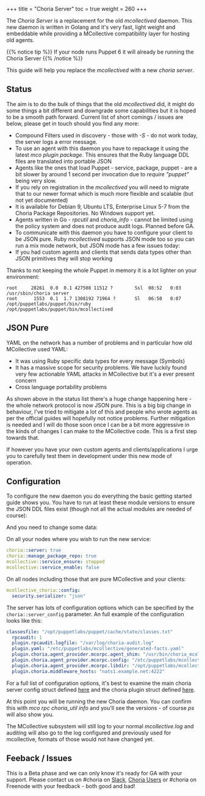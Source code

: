 +++
title = "Choria Server"
toc = true
weight = 260
+++

The *Choria Server* is a replacement for the old *mcollectived* daemon.  This new daemon is written in Golang and it's very fast, light weight and embeddable while providing a MCollective compatibility layer for hosting old agents.

{{% notice tip %}}
If your node runs Puppet 6 it will already be running the Choria Server
{{% /notice %}}

This guide will help you replace the *mcollectived* with a new *choria server*.

## Status

The aim is to do the bulk of things that the old *mcollectived* did, it might do some things a bit different and downgrade some capabilities but it is hoped to be a smooth path forward.  Current list of short comings / issues are below, please get in touch should you find any more:

  * Compound Filters used in discovery - those with _-S_ - do not work today, the server logs a error message.
  * To use an agent with this daemon you have to repackage it using the latest _mco plugin package_. This ensures that the Ruby language DDL files are translated into portable JSON
  * Agents like the ones that load Puppet - service, package, puppet - are a bit slower by around 1 second per invocation due to _require "puppet"_ being very slow.
  * If you rely on registration in the *mcollectived* you will need to migrate that to our newer format which is much more flexible and scalable (but not yet documented)
  * It is available for Debian 9, Ubuntu LTS, Enterprise Linux 5-7 from the Choria Package Repositories.  No Windows support yet.
  * Agents written in Go - *rpcutil* and *choria_info* - cannot be limited using the policy system and does not produce audit logs.  Planned before GA.
  * To communicate with this daemon you have to configure your client to be JSON pure.  Ruby *mcollectived* supports JSON mode too so you can run a mix mode network, but JSON mode has a few issues today:
  * If you had custom agents and clients that sends data types other than JSON primitives they will stop working

Thanks to not keeping the whole Puppet in memory it is a lot lighter on your environment:

```
root     28261  0.0  0.1 427508 11512 ?        Ssl  08:52   0:03 /usr/sbin/choria server
root      1553  0.1  1.7 1308192 71964 ?       Sl   06:50   0:07 /opt/puppetlabs/puppet/bin/ruby /opt/puppetlabs/puppet/bin/mcollectived
```

## JSON Pure

YAML on the network has a number of problems and in particular how old MCollective used YAML:

  * It was using Ruby specific data types for every message (Symbols)
  * It has a massive scope for security problems.  We have luckily found very few actionable YAML attacks in MCollective but it's a ever present concern
  * Cross language portability problems

As shown above in the status list there's a huge change happening here - the whole network protocol is now JSON pure.  This is a big big change in behaviour, I've tried to mitigate a lot of this and people who wrote agents as per the official guides will hopefully not notice problems. Further mitigation is needed and I will do those soon once I can be a bit more aggressive in the kinds of changes I can make to the MCollective code. This is a first step towards that.

If however you have your own custom agents and clients/applications I urge you to carefully test them in development under this new mode of operation.

## Configuration

To configure the new daemon you do everything the basic getting started guide shows you. You have to run at least these module versions to ensure the JSON DDL files exist (though not all the actual modules are needed of course):

And you need to change some data:

On all your nodes where you wish to run the new service:

```yaml
choria::server: true
choria::manage_package_repo: true
mcollective::service_ensure: stopped
mcollective::service_enable: false
```

On all nodes including those that are pure MCollective and your clients:

```yaml
mcollective_choria::config:
  security.serializer: "json"
```

The server has lots of configuration options which can be specified by the `choria::server_config` parameter. An full example of the configuration looks like this:

```yaml
classesfile: "/opt/puppetlabs/puppet/cache/state/classes.txt"
  rpcaudit: 1
  plugin.rpcaudit.logfile: "/var/log/choria-audit.log"
  plugin.yaml: "/etc/puppetlabs/mcollective/generated-facts.yaml"
  plugin.choria.agent_provider.mcorpc.agent_shim: "/usr/bin/choria_mcollective_agent_compat.rb"
  plugin.choria.agent_provider.mcorpc.config: "/etc/puppetlabs/mcollective/choria-shim.cfg"
  plugin.choria.agent_provider.mcorpc.libdir: "/opt/puppetlabs/mcollective/plugins"
  plugin.choria.middleware_hosts: "nats1.example.net:4222"
```

For a full list of configuration options, it's best to examine the main choria server config struct defined [here](https://github.com/choria-io/go-config/blob/master/config.go) and the choria plugin struct defined [here](https://github.com/choria-io/go-config/blob/master/choria.go).

At this point you will be running the new Choria daemon. You can confirm this with *mco rpc choria_util info* and you'll see the versions - of course *ps* will also show you.

The MCollective subsystem will still log to your normal *mcollective.log* and auditing will also go to the log configured and previously used for mcollective, formats of those would not have changed yet.

## Feeback / Issues

This is a Beta phase and we can only know it's ready for GA with your support.  Please contact us on #choria on [Slack](http://slack.puppet.com), [Choria Users](https://groups.google.com/forum/#!forum/choria-users) or #choria on Freenode with your feedback - both good and bad!
